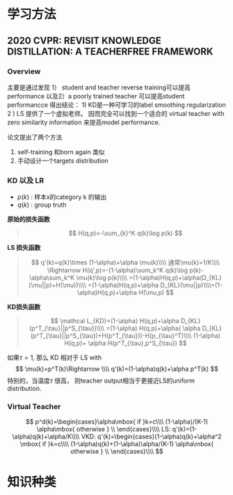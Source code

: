 #  学习方法



## 2020 CVPR:    REVISIT KNOWLEDGE DISTILLATION: A TEACHERFREE FRAMEWORK

### Overview

主要是通过发现 1） student and teacher reverse training可以提高performance 以及2）a poorly trained teacher 可以提高student performancce 得出结论： 1) KD是一种可学习的label smoothing regularization    2 ) LS 提供了一个虚拟老师。 因而完全可以找到一个适合的 virtual teacher with zero similarity information  来提高model performance.

论文提出了两个方法

1. self-training 和born again 类似 
2. 手动设计一个targets distribution 



###  KD 以及 LR

* $p(k)$ : 样本x的category k 的输出
* $q(k)$ :  group truth

**原始的损失函数**

>$$
>H(q,p)=-\sum_{k}^K q(k)\log p(k)
>$$
>
>



**LS 损失函数**

>$$
>q'(k)=q(k)\times (1-\alpha)+\alpha \mu(k)\\\\
>通常\mu(k)=1/K\\\\
>\Rightarrow H(q',p)=-(1-\alpha)\sum_k^K  q(k)\log p(k)- \alpha\sum_k^K \mu(k)\log p(k)\\\\
>=(1-\alpha)H(q,p)+\alpha(D_{KL}(\mu||p)+H(\mu))\\\\
>=(1-\alpha)H(q,p)+\alpha D_{KL}(\mu||p)\\\\=(1-\alpha)H(q,p)+\alpha H(\mu,p)
>$$



**KD损失函数**

>$$
>\mathcal L_{KD}=(1-\alpha) H(q,p)+\alpha D_{KL}(p^T_{\tau}||p^S_{\tau})\\\\
>=(1-\alpha) H(q,p)+\alpha( \alpha D_{KL}(p^T_{\tau}||p^S_{\tau})+H(p^T_{\tau}))-H(p_{\tau}^T)\\\\
>(1-\alpha) H(q,p)+ \alpha H(p^T_{\tau},p^S_{\tau})
>$$
>
>

如果$\tau=1$, 那么 KD 相对于 LS with
$$
\mu(k)=p^T(k)\Rightarrow \\\\
q'(k)=(1-\alpha)q(k)+\alpha p^T(k)
$$
特别的，当温度$\tau$ 很高， 则teacher output相当于更接近LS的uniform distribution.





### Virtual Teacher

$$
p^d(k)=\begin{cases}\alpha\mbox{ if }k=c\\\\
(1-\alpha)/(K-1) \alpha\mbox{ otherwise }
\\ \end{cases}\\\\
LS: q'(k)=(1-\alpha)q(k)+\alpha/K\\\\
VKD: q'(k)=\begin{cases}(1-\alpha)q(k)+\alpha^2 \mbox{ if }k=c\\\\
(1-\alpha)q(k)+(1-\alpha)\alpha/(K-1) \alpha\mbox{ otherwise }
\\ \end{cases}\\\\
$$





# 知识种类



